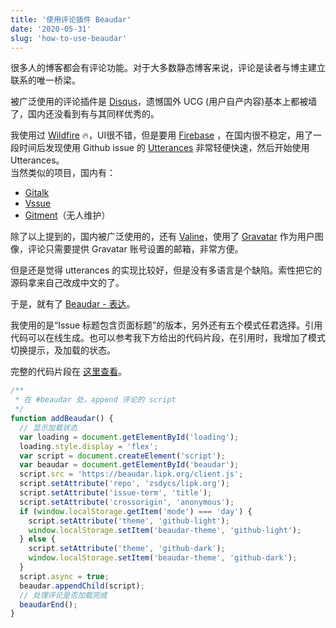 ```yaml
---
title: '使用评论插件 Beaudar'
date: '2020-05-31'
slug: 'how-to-use-beaudar'
---
```


很多人的博客都会有评论功能。对于大多数静态博客来说，评论是读者与博主建立联系的唯一桥梁。

被广泛使用的评论插件是 [Disqus](https://disqus.com/)，遗憾国外 UCG (用户自产内容)基本上都被墙了，国内还没看到有与其同样优秀的。

我使用过 [Wildfire](https://wildfire.js.org) 🔥，UI很不错，但是要用 [Firebase](https://firebase.google.com) ，在国内很不稳定，用了一段时间后发现使用 Github issue 的 [Utterances](https://github.com/utterance/utterances) 非常轻便快速，然后开始使用 Utterances。  
当然类似的项目，国内有：

- [Gitalk](https://github.com/gitalk/gitalk)
- [Vssue](https://github.com/meteorlxy/vssue)
- [Gitment](https://github.com/imsun/gitment)（无人维护）

除了以上提到的，国内被广泛使用的，还有 [Valine](https://valine.js.org/)，使用了 [Gravatar](http://cn.gravatar.com/) 作为用户图像，评论只需要提供 Gravatar 账号设置的邮箱，非常方便。

但是还是觉得 utterances 的实现比较好，但是没有多语言是个缺陷。索性把它的源码拿来自己改成中文的了。

于是，就有了 [Beaudar - 表达](https://beaudar.lipk.org)。

我使用的是“Issue 标题包含页面标题”的版本，另外还有五个模式任君选择。引用代码可以在线生成。也可以参考我下方给出的代码片段，在引用时，我增加了模式切换提示，及加载的状态。

完整的代码片段在 [这里查看](https://github.com/zsdycs/lipk.org/blob/master/static/js/beaudar.js)。

```javascript
/**
 * 在 #beaudar 处，append 评论的 script
 */
function addBeaudar() {
  // 显示加载状态
  var loading = document.getElementById('loading');
  loading.style.display = 'flex';
  var script = document.createElement('script');
  var beaudar = document.getElementById('beaudar');
  script.src = 'https://beaudar.lipk.org/client.js';
  script.setAttribute('repo', 'zsdycs/lipk.org');
  script.setAttribute('issue-term', 'title');
  script.setAttribute('crossorigin', 'anonymous');
  if (window.localStorage.getItem('mode') === 'day') {
    script.setAttribute('theme', 'github-light');
    window.localStorage.setItem('beaudar-theme', 'github-light');
  } else {
    script.setAttribute('theme', 'github-dark');
    window.localStorage.setItem('beaudar-theme', 'github-dark');
  }
  script.async = true;
  beaudar.appendChild(script);
  // 处理评论是否加载完成
  beaudarEnd();
}
```
